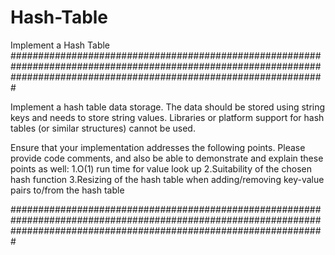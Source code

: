 # Hash-Table
Implement a Hash Table
#########################################################################################################################################################################

Implement a hash table data storage. 
The data should be stored using string keys and needs to store string values.
Libraries or platform support for hash tables (or similar structures) cannot be used.

Ensure that your implementation addresses the following points.
Please provide code comments, and also be able to demonstrate and explain these points as well:
1.O(1) run time for value look up
2.Suitability of the chosen hash function
3.Resizing of the hash table when adding/removing key-value pairs to/from the hash table

#########################################################################################################################################################################
